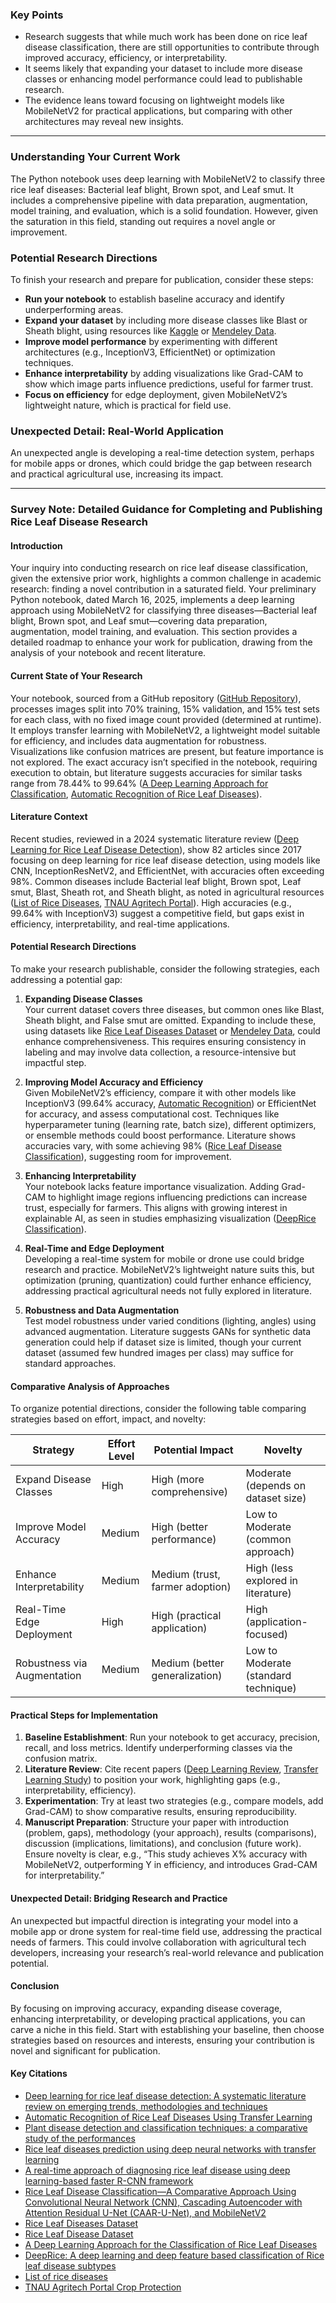 ### Key Points
- Research suggests that while much work has been done on rice leaf disease classification, there are still opportunities to contribute through improved accuracy, efficiency, or interpretability.
- It seems likely that expanding your dataset to include more disease classes or enhancing model performance could lead to publishable research.
- The evidence leans toward focusing on lightweight models like MobileNetV2 for practical applications, but comparing with other architectures may reveal new insights.

---

### Understanding Your Current Work
The Python notebook uses deep learning with MobileNetV2 to classify three rice leaf diseases: Bacterial leaf blight, Brown spot, and Leaf smut. It includes a comprehensive pipeline with data preparation, augmentation, model training, and evaluation, which is a solid foundation. However, given the saturation in this field, standing out requires a novel angle or improvement.

### Potential Research Directions
To finish your research and prepare for publication, consider these steps:
- **Run your notebook** to establish baseline accuracy and identify underperforming areas.
- **Expand your dataset** by including more disease classes like Blast or Sheath blight, using resources like [Kaggle](https://www.kaggle.com/datasets/vbookshelf/rice-leaf-diseases) or [Mendeley Data](https://data.mendeley.com/datasets/dwtn3c6w6p/1).
- **Improve model performance** by experimenting with different architectures (e.g., InceptionV3, EfficientNet) or optimization techniques.
- **Enhance interpretability** by adding visualizations like Grad-CAM to show which image parts influence predictions, useful for farmer trust.
- **Focus on efficiency** for edge deployment, given MobileNetV2’s lightweight nature, which is practical for field use.

### Unexpected Detail: Real-World Application
An unexpected angle is developing a real-time detection system, perhaps for mobile apps or drones, which could bridge the gap between research and practical agricultural use, increasing its impact.

---

### Survey Note: Detailed Guidance for Completing and Publishing Rice Leaf Disease Research

#### Introduction
Your inquiry into conducting research on rice leaf disease classification, given the extensive prior work, highlights a common challenge in academic research: finding a novel contribution in a saturated field. Your preliminary Python notebook, dated March 16, 2025, implements a deep learning approach using MobileNetV2 for classifying three diseases—Bacterial leaf blight, Brown spot, and Leaf smut—covering data preparation, augmentation, model training, and evaluation. This section provides a detailed roadmap to enhance your work for publication, drawing from the analysis of your notebook and recent literature.

#### Current State of Your Research
Your notebook, sourced from a GitHub repository ([GitHub Repository](https://github.com/Ashfinn/rice-leaf-disease-classification.git)), processes images split into 70% training, 15% validation, and 15% test sets for each class, with no fixed image count provided (determined at runtime). It employs transfer learning with MobileNetV2, a lightweight model suitable for efficiency, and includes data augmentation for robustness. Visualizations like confusion matrices are present, but feature importance is not explored. The exact accuracy isn’t specified in the notebook, requiring execution to obtain, but literature suggests accuracies for similar tasks range from 78.44% to 99.64% ([A Deep Learning Approach for Classification](https://www.researchgate.net/publication/338386836_A_Deep_Learning_Approach_for_the_Classification_of_Rice_Leaf_Diseases), [Automatic Recognition of Rice Leaf Diseases](https://www.mdpi.com/2073-4395/13/4/961)).

#### Literature Context
Recent studies, reviewed in a 2024 systematic literature review ([Deep Learning for Rice Leaf Disease Detection](https://www.sciencedirect.com/science/article/pii/S221431732400026X)), show 82 articles since 2017 focusing on deep learning for rice leaf disease detection, using models like CNN, InceptionResNetV2, and EfficientNet, with accuracies often exceeding 98%. Common diseases include Bacterial leaf blight, Brown spot, Leaf smut, Blast, Sheath rot, and Sheath blight, as noted in agricultural resources ([List of Rice Diseases](https://en.wikipedia.org/wiki/List_of_rice_diseases), [TNAU Agritech Portal](https://agritech.tnau.ac.in/crop_protection/crop_prot_crop%2520diseases_cereals_paddy.html)). High accuracies (e.g., 99.64% with InceptionV3) suggest a competitive field, but gaps exist in efficiency, interpretability, and real-time applications.

#### Potential Research Directions
To make your research publishable, consider the following strategies, each addressing a potential gap:

1. **Expanding Disease Classes**  
   Your current dataset covers three diseases, but common ones like Blast, Sheath blight, and False smut are omitted. Expanding to include these, using datasets like [Rice Leaf Diseases Dataset](https://www.kaggle.com/datasets/vbookshelf/rice-leaf-diseases) or [Mendeley Data](https://data.mendeley.com/datasets/dwtn3c6w6p/1), could enhance comprehensiveness. This requires ensuring consistency in labeling and may involve data collection, a resource-intensive but impactful step.

2. **Improving Model Accuracy and Efficiency**  
   Given MobileNetV2’s efficiency, compare it with other models like InceptionV3 (99.64% accuracy, [Automatic Recognition](https://www.mdpi.com/2073-4395/13/4/961)) or EfficientNet for accuracy, and assess computational cost. Techniques like hyperparameter tuning (learning rate, batch size), different optimizers, or ensemble methods could boost performance. Literature shows accuracies vary, with some achieving 98% ([Rice Leaf Disease Classification](https://www.mdpi.com/2227-7080/12/11/214)), suggesting room for improvement.

3. **Enhancing Interpretability**  
   Your notebook lacks feature importance visualization. Adding Grad-CAM to highlight image regions influencing predictions can increase trust, especially for farmers. This aligns with growing interest in explainable AI, as seen in studies emphasizing visualization ([DeepRice Classification](https://www.sciencedirect.com/science/article/pii/S2589721723000430)).

4. **Real-Time and Edge Deployment**  
   Developing a real-time system for mobile or drone use could bridge research and practice. MobileNetV2’s lightweight nature suits this, but optimization (pruning, quantization) could further enhance efficiency, addressing practical agricultural needs not fully explored in literature.

5. **Robustness and Data Augmentation**  
   Test model robustness under varied conditions (lighting, angles) using advanced augmentation. Literature suggests GANs for synthetic data generation could help if dataset size is limited, though your current dataset (assumed few hundred images per class) may suffice for standard approaches.

#### Comparative Analysis of Approaches
To organize potential directions, consider the following table comparing strategies based on effort, impact, and novelty:

| **Strategy**                  | **Effort Level** | **Potential Impact**                     | **Novelty**                          |
|-------------------------------|------------------|------------------------------------------|--------------------------------------|
| Expand Disease Classes         | High             | High (more comprehensive)                | Moderate (depends on dataset size)   |
| Improve Model Accuracy         | Medium           | High (better performance)                | Low to Moderate (common approach)    |
| Enhance Interpretability       | Medium           | Medium (trust, farmer adoption)          | High (less explored in literature)   |
| Real-Time Edge Deployment      | High             | High (practical application)             | High (application-focused)           |
| Robustness via Augmentation    | Medium           | Medium (better generalization)           | Low to Moderate (standard technique) |

#### Practical Steps for Implementation
1. **Baseline Establishment**: Run your notebook to get accuracy, precision, recall, and loss metrics. Identify underperforming classes via the confusion matrix.
2. **Literature Review**: Cite recent papers ([Deep Learning Review](https://www.sciencedirect.com/science/article/pii/S221431732400026X), [Transfer Learning Study](https://www.mdpi.com/2073-4395/13/4/961)) to position your work, highlighting gaps (e.g., interpretability, efficiency).
3. **Experimentation**: Try at least two strategies (e.g., compare models, add Grad-CAM) to show comparative results, ensuring reproducibility.
4. **Manuscript Preparation**: Structure your paper with introduction (problem, gaps), methodology (your approach), results (comparisons), discussion (implications, limitations), and conclusion (future work). Ensure novelty is clear, e.g., “This study achieves X% accuracy with MobileNetV2, outperforming Y in efficiency, and introduces Grad-CAM for interpretability.”

#### Unexpected Detail: Bridging Research and Practice
An unexpected but impactful direction is integrating your model into a mobile app or drone system for real-time field use, addressing the practical needs of farmers. This could involve collaboration with agricultural tech developers, increasing your research’s real-world relevance and publication potential.

#### Conclusion
By focusing on improving accuracy, expanding disease coverage, enhancing interpretability, or developing practical applications, you can carve a niche in this field. Start with establishing your baseline, then choose strategies based on resources and interests, ensuring your contribution is novel and significant for publication.

#### Key Citations
- [Deep learning for rice leaf disease detection: A systematic literature review on emerging trends, methodologies and techniques](https://www.sciencedirect.com/science/article/pii/S221431732400026X)
- [Automatic Recognition of Rice Leaf Diseases Using Transfer Learning](https://www.mdpi.com/2073-4395/13/4/961)
- [Plant disease detection and classification techniques: a comparative study of the performances](https://journalofbigdata.springeropen.com/articles/10.1186/s40537-023-00863-9)
- [Rice leaf diseases prediction using deep neural networks with transfer learning](https://www.sciencedirect.com/science/article/abs/pii/S0013935121005697)
- [A real-time approach of diagnosing rice leaf disease using deep learning-based faster R-CNN framework](https://www.ncbi.nlm.nih.gov/pmc/articles/PMC8049121/)
- [Rice Leaf Disease Classification—A Comparative Approach Using Convolutional Neural Network (CNN), Cascading Autoencoder with Attention Residual U-Net (CAAR-U-Net), and MobileNetV2](https://www.mdpi.com/2227-7080/12/11/214)
- [Rice Leaf Diseases Dataset](https://www.kaggle.com/datasets/vbookshelf/rice-leaf-diseases)
- [Rice Leaf Disease Dataset](https://data.mendeley.com/datasets/dwtn3c6w6p/1)
- [A Deep Learning Approach for the Classification of Rice Leaf Diseases](https://www.researchgate.net/publication/338386836_A_Deep_Learning_Approach_for_the_Classification_of_Rice_Leaf_Diseases)
- [DeepRice: A deep learning and deep feature based classification of Rice leaf disease subtypes](https://www.sciencedirect.com/science/article/pii/S2589721723000430)
- [List of rice diseases](https://en.wikipedia.org/wiki/List_of_rice_diseases)
- [TNAU Agritech Portal Crop Protection](https://agritech.tnau.ac.in/crop_protection/crop_prot_crop%2520diseases_cereals_paddy.html)